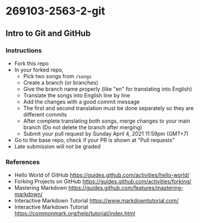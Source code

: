 # 269103-2563-2-git

## Intro to Git and GitHub
### Instructions
* Fork this repo
* In your forked repo,
  * Pick two songs from `/songs`
  * Create a branch (or branches)
  * Give the branch name properly (like "en" for translating into English)
  * Translate the songs into English line by line
  * Add the changes with a good commit message
  * The first and second translation must be done separately so they are different commits
  * After complete translating both songs, merge changes to your main branch (Do not delete the branch after merging)
  * Submit your pull request by Sunday April 4, 2021 11:59pm (GMT+7) 
* Go to the base repo, check if your PR is shown at "Pull requests"
* Late submission will not be graded

### References
* Hello World of GitHub https://guides.github.com/activities/hello-world/
* Forking Projects on GitHub https://guides.github.com/activities/forking/
* Mastering Markdown https://guides.github.com/features/mastering-markdown/
* Interactive Markdown Tutorial https://www.markdowntutorial.com/
* Interactive Markdown Tutorial https://commonmark.org/help/tutorial/index.html
